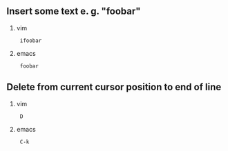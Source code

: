 Insert some text e. g. "foobar"
-------------------------------

1. vim

        ifoobar

2. emacs

        foobar


Delete from current cursor position to end of line
--------------------------------------------------

1. vim

        D

1. emacs

        C-k
